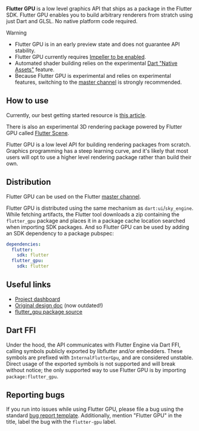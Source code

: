 **Flutter GPU** is a low level graphics API that ships as a package in the Flutter SDK. Flutter GPU enables you to build arbitrary renderers from stratch using just Dart and GLSL. No native platform code required.

> [!Warning]
> - Flutter GPU is in an early preview state and does not guarantee API stability.
> - Flutter GPU currently requires [Impeller to be enabled](https://docs.flutter.dev/perf/impeller#availability).
> - Automated shader building relies on the experimental [Dart "Native Assets"](https://github.com/dart-lang/sdk/issues/50565) feature.
> - Because Flutter GPU is experimental and relies on experimental features, switching to the [master channel](https://docs.flutter.dev/release/upgrade#other-channels) is strongly recommended.

## How to use

Currently, our best getting started resource is [this article](https://medium.com/flutter/getting-started-with-flutter-gpu-f33d497b7c11).

There is also an experimental 3D rendering package powered by Flutter GPU called [Flutter Scene](https://pub.dev/packages/flutter_scene).

Flutter GPU is a low level API for building rendering packages from scratch. Graphics programming has a steep learning curve, and it's likely that most users will opt to use a higher level rendering package rather than build their own.

## Distribution

Flutter GPU can be used on the Flutter [master channel](https://docs.flutter.dev/release/upgrade#other-channels).

Flutter GPU is distributed using the same mechanism as `dart:ui`/`sky_engine`. While fetching artifacts, the Flutter tool downloads a zip containing the `flutter_gpu` package and places it in a package cache location searched when importing SDK packages.
And so Flutter GPU can be used by adding an SDK dependency to a package pubspec:
```yaml
dependencies:
  flutter:
    sdk: flutter
  flutter_gpu:
    sdk: flutter
```

## Useful links

- [Project dashboard](https://github.com/orgs/flutter/projects/134/views/1)
- [Original design doc](https://flutter.dev/go/impeller-dart) (now outdated!)
- [flutter_gpu package source](https://github.com/flutter/engine/tree/main/lib/gpu)

## Dart FFI

Under the hood, the API communicates with Flutter Engine via Dart FFI, calling symbols publicly exported by libflutter and/or embedders. These symbols are prefixed with `InternalFlutterGpu`, and are considered unstable. Direct usage of the exported symbols is not supported and will break without notice; the only supported way to use Flutter GPU is by importing `package:flutter_gpu`.

## Reporting bugs

If you run into issues while using Flutter GPU, please file a bug using the standard [bug report template](https://github.com/flutter/flutter/issues/new?template=2_bug.yml). Additionally, mention "Flutter GPU" in the title, label the bug with the `flutter-gpu` label.
